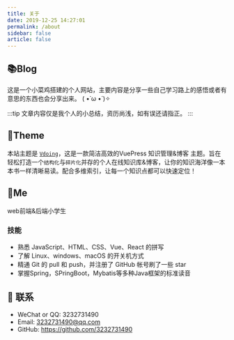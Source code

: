 ```yaml
---
title: 关于
date: 2019-12-25 14:27:01
permalink: /about
sidebar: false
article: false
---
```


## 📚Blog
这是一个小菜鸡搭建的个人网站，主要内容是分享一些自己学习路上的感悟或者有意思的东西也会分享出来。 ( •̀ ω •́ )✧

:::tip
文章内容仅是我个人的小总结，资历尚浅，如有误还请指正。
:::

## 🎨Theme

本站主题是 [`Vdoing`](https://github.com/xugaoyi/vuepress-theme-vdoing)，这是一款简洁高效的VuePress 知识管理&博客 主题。旨在轻松打造一个`结构化`与`碎片化`并存的个人在线知识库&博客，让你的知识海洋像一本本书一样清晰易读。配合多维索引，让每一个知识点都可以快速定位！

## 🐼Me
web前端&后端小学生

### 技能
* 熟悉 JavaScript、HTML、CSS、Vue、React 的拼写
* 了解 Linux、windows、macOS 的开关机方式
* 精通 Git 的 pull 和 push，并注册了 GitHub 帐号刷了一些 star
* 掌握Spring，SPringBoot，Mybatis等多种Java框架的标准读音

## :email: 联系

- WeChat or QQ: <a :href="qqUrl" class='qq'>3232731490</a>
- Email:  <a href="mailto:3232731490@qq.com">3232731490@qq.com</a>
- GitHub: <https://github.com/3232731490>

<script>
  export default {
    data(){
      return {
        qqUrl: 'tencent://message/?uin=3232731490&Site=&Menu=yes'
      }
    },
    mounted(){
      const flag =  navigator.userAgent.match(/(phone|pad|pod|iPhone|iPod|ios|iPad|Android|Mobile|BlackBerry|IEMobile|MQQBrowser|JUC|Fennec|wOSBrowser|BrowserNG|WebOS|Symbian|Windows Phone)/i);
      if(flag){
        this.qqUrl = 'mqqwpa://im/chat?chat_type=wpa&uin=3232731490&version=1&src_type=web&web_src=oicqzone.com'
      }
    }
  }
</script>

<!-- <Valine/> -->
<Vssue/>